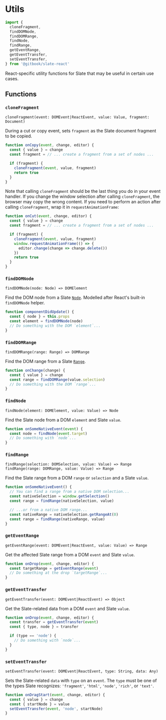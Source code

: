# Utils

```js
import {
  cloneFragment,
  findDOMNode,
  findDOMRange,
  findNode,
  findRange,
  getEventRange,
  getEventTransfer,
  setEventTransfer,
} from '@gitbook/slate-react'
```

React-specific utility functions for Slate that may be useful in certain use cases.

## Functions

### `cloneFragment`

`cloneFragment(event: DOMEvent|ReactEvent, value: Value, fragment: Document)`

During a cut or copy event, sets `fragment` as the Slate document fragment to be copied.

```js
function onCopy(event, change, editor) {
  const { value } = change
  const fragment = // ... create a fragment from a set of nodes ...

  if (fragment) {
    cloneFragment(event, value, fragment)
    return true
  }
}
```

Note that calling `cloneFragment` should be the last thing you do in your event handler. If you change the window selection after calling `cloneFragment`, the browser may copy the wrong content. If you need to perform an action after calling `cloneFragment`, wrap it in `requestAnimationFrame`:

```js
function onCut(event, change, editor) {
  const { value } = change
  const fragment = // ... create a fragment from a set of nodes ...

  if (fragment) {
    cloneFragment(event, value, fragment)
    window.requestAnimationFrame(() => {
      editor.change(change => change.delete())
    })
    return true
  }
}
```

### `findDOMNode`

`findDOMNode(node: Node) => DOMElement`

Find the DOM node from a Slate [`Node`](../slate/node.md). Modelled after React's built-in `findDOMNode` helper.

```js
function componentDidUpdate() {
  const { node } = this.props
  const element = findDOMNode(node)
  // Do something with the DOM `element`...
}
```

### `findDOMRange`

`findDOMRange(range: Range) => DOMRange`

Find the DOM range from a Slate [`Range`](../slate/range.md).

```js
function onChange(change) {
  const { value } = change
  const range = findDOMRange(value.selection)
  // Do something with the DOM `range`...
}
```

### `findNode`

`findNode(element: DOMElement, value: Value) => Node`

Find the Slate node from a DOM `element` and Slate `value`.

```js
function onSomeNativeEvent(event) {
  const node = findNode(event.target)
  // Do something with `node`...
}
```

### `findRange`

`findRange(selection: DOMSelection, value: Value) => Range`
`findRange(range: DOMRange, value: Value) => Range`

Find the Slate range from a DOM `range` or `selection` and a Slate `value`.

```js
function onSomeNativeEvent() {
  // You can find a range from a native DOM selection...
  const nativeSelection = window.getSelection()
  const range = findRange(nativeSelection, value)

  // ...or from a native DOM range...
  const nativeRange = nativeSelection.getRangeAt(0)
  const range = findRange(nativeRange, value)
}
```

### `getEventRange`

`getEventRange(event: DOMEvent|ReactEvent, value: Value) => Range`

Get the affected Slate range from a DOM `event` and Slate `value`.

```js
function onDrop(event, change, editor) {
  const targetRange = getEventRange(event)
  // Do something at the drop `targetRange`...
}
```

### `getEventTransfer`

`getEventTransfer(event: DOMEvent|ReactEvent) => Object`

Get the Slate-related data from a DOM `event` and Slate `value`.

```js
function onDrop(event, change, editor) {
  const transfer = getEventTransfer(event)
  const { type, node } = transfer

  if (type == 'node') {
    // Do something with `node`...
  }
}
```

### `setEventTransfer`

`setEventTransfer(event: DOMEvent|ReactEvent, type: String, data: Any)`

Sets the Slate-related `data` with `type` on an `event`. The `type` must be one of the types Slate recognizes: `'fragment'`, `'html'`, `'node'`, `'rich'`, or `'text'`.

```js
function onDragStart(event, change, editor) {
  const { value } = change
  const { startNode } = value
  setEventTransfer(event, 'node', startNode)
}
```
